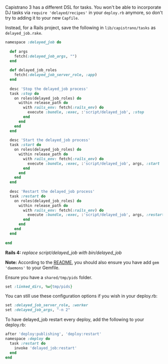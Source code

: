 Capistrano 3 has a different DSL for tasks. You won't be able to incorporate DJ tasks via `require 'delayed/recipes'` in your `deploy.rb` anymore, so don't try to adding it to your new `Capfile`.

Instead, for a Rails project, save the following in `lib/capistrano/tasks` as `delayed_job.rake`.

```ruby
namespace :delayed_job do
 
  def args
    fetch(:delayed_job_args, "")
  end
 
  def delayed_job_roles
    fetch(:delayed_job_server_role, :app)
  end
 
  desc 'Stop the delayed_job process'
  task :stop do
    on roles(delayed_job_roles) do
      within release_path do
        with rails_env: fetch(:rails_env) do
          execute :bundle, :exec, :'script/delayed_job', :stop
        end
      end
    end
  end
 
  desc 'Start the delayed_job process'
  task :start do
    on roles(delayed_job_roles) do
      within release_path do
        with rails_env: fetch(:rails_env) do
          execute :bundle, :exec, :'script/delayed_job', args, :start
        end
      end
    end
  end
 
  desc 'Restart the delayed_job process'
  task :restart do
    on roles(delayed_job_roles) do
      within release_path do
        with rails_env: fetch(:rails_env) do
          execute :bundle, :exec, :'script/delayed_job', args, :restart
        end
      end
    end
  end
 
end
```

**Rails 4:** *replace script/delayed_job with bin/delayed_job*

**Note:** According to the [README](https://github.com/collectiveidea/delayed_job#running-jobs), you should also ensure you have add `gem 'daemons'` to your Gemfile.

Ensure you have a `shared/tmp/pids` folder.

```ruby
set :linked_dirs, %w{tmp/pids}
```

You can still use these configuration options if you wish in your deploy.rb:

```ruby
set :delayed_job_server_role, :worker
set :delayed_job_args, "-n 2"
```

To have delayed_job restart every deploy, add the following to your deploy.rb:

```ruby
after 'deploy:publishing', 'deploy:restart'                                     
namespace :deploy do                                                            
  task :restart do                                                                                                               
    invoke 'delayed_job:restart'                                                
  end                                                                           
end
```